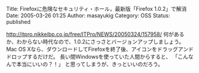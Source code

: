 Title: Firefoxに危険なセキュリティ・ホール，最新版「Firefox 1.0.2」で解消
Date: 2005-03-26 01:25
Author: masayukig
Category: OSS
Status: published

<http://itpro.nikkeibp.co.jp/free/ITPro/NEWS/20050324/157958/>
何があるか、わからない時代なので、1.0.2にさっさとバージョンアップしましょう。
Mac OS
Xなら、ダウンロードしてFirefoxを終了後、アイコンをドラッグアンドドロップするだけだ。
長い間Windowsを使っていた人間からすると、
「こんなんで本当にいいの？！」
と思ってしまうが、きっといいのだろう。
